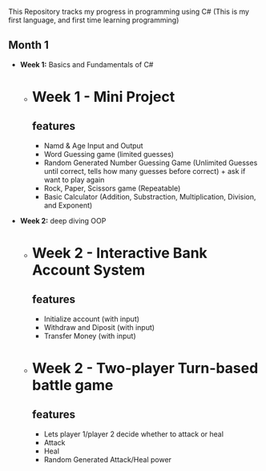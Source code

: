 This Repository tracks my progress in programming using C#
(This is my first language, and first time learning programming)

## Month 1
  - **Week 1:** Basics and Fundamentals of C#
      - # Week 1 - Mini Project
        ## features
        - Namd & Age Input and Output
        - Word Guessing game (limited guesses)
        - Random Generated Number Guessing Game (Unlimited Guesses until correct, tells how many guesses before correct) + ask if want to play again
        - Rock, Paper, Scissors game (Repeatable)
        - Basic Calculator (Addition, Substraction, Multiplication, Division, and Exponent)
          
  - **Week 2:** deep diving OOP
      - # Week 2 - Interactive Bank Account System
        ## features
        - Initialize account (with input)
        - Withdraw and Diposit (with input)
        - Transfer Money (with input)
      - # Week 2 - Two-player Turn-based battle game
        ## features
        - Lets player 1/player 2 decide whether to attack or heal
        - Attack
        - Heal
        - Random Generated Attack/Heal power
       
